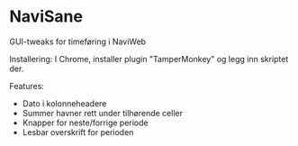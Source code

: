 NaviSane
========

GUI-tweaks for timeføring i NaviWeb

Installering:
I Chrome, installer plugin "TamperMonkey" og legg inn skriptet der.

Features:
* Dato i kolonneheadere
* Summer havner rett under tilhørende celler
* Knapper for neste/forrige periode
* Lesbar overskrift for perioden
